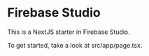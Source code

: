 # Firebase StudioThis is a NextJS starter in Firebase Studio.To get started, take a look at src/app/page.tsx.